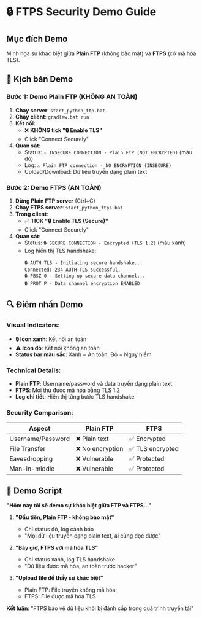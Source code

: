 # 🔒 FTPS Security Demo Guide

## Mục đích Demo
Minh họa sự khác biệt giữa **Plain FTP** (không bảo mật) và **FTPS** (có mã hóa TLS).

## 🎯 Kịch bản Demo

### Bước 1: Demo Plain FTP (KHÔNG AN TOÀN)
1. **Chạy server**: `start_python_ftp.bat`
2. **Chạy client**: `gradlew.bat run`
3. **Kết nối**: 
   - ❌ **KHÔNG tick "🔒 Enable TLS"**
   - Click "Connect Securely"
4. **Quan sát**:
   - Status: `⚠️ INSECURE CONNECTION - Plain FTP (NOT ENCRYPTED)` (màu đỏ)
   - Log: `⚠️ Plain FTP connection - NO ENCRYPTION (INSECURE)`
   - Upload/Download: Dữ liệu truyền dạng plain text

### Bước 2: Demo FTPS (AN TOÀN)
1. **Dừng Plain FTP server** (Ctrl+C)
2. **Chạy FTPS server**: `start_python_ftps.bat`
3. **Trong client**:
   - ✅ **TICK "🔒 Enable TLS (Secure)"**
   - Click "Connect Securely"
4. **Quan sát**:
   - Status: `🔒 SECURE CONNECTION - Encrypted (TLS 1.2)` (màu xanh)
   - Log hiển thị TLS handshake:
     ```
     🔒 AUTH TLS - Initiating secure handshake...
     Connected: 234 AUTH TLS successful.
     🔒 PBSZ 0 - Setting up secure data channel...
     🔒 PROT P - Data channel encryption ENABLED
     ```

## 🔍 Điểm nhấn Demo

### Visual Indicators:
- **🔒 Icon xanh**: Kết nối an toàn
- **⚠️ Icon đỏ**: Kết nối không an toàn
- **Status bar màu sắc**: Xanh = An toàn, Đỏ = Nguy hiểm

### Technical Details:
- **Plain FTP**: Username/password và data truyền dạng plain text
- **FTPS**: Mọi thứ được mã hóa bằng TLS 1.2
- **Log chi tiết**: Hiển thị từng bước TLS handshake

### Security Comparison:
| Aspect | Plain FTP | FTPS |
|--------|-----------|------|
| Username/Password | ❌ Plain text | ✅ Encrypted |
| File Transfer | ❌ No encryption | ✅ TLS encrypted |
| Eavesdropping | ❌ Vulnerable | ✅ Protected |
| Man-in-middle | ❌ Vulnerable | ✅ Protected |

## 🎪 Demo Script

**"Hôm nay tôi sẽ demo sự khác biệt giữa FTP và FTPS..."**

1. **"Đầu tiên, Plain FTP - không bảo mật"**
   - Chỉ status đỏ, log cảnh báo
   - "Mọi dữ liệu truyền dạng plain text, ai cũng đọc được"

2. **"Bây giờ, FTPS với mã hóa TLS"**
   - Chỉ status xanh, log TLS handshake
   - "Dữ liệu được mã hóa, an toàn trước hacker"

3. **"Upload file để thấy sự khác biệt"**
   - Plain FTP: File truyền không mã hóa
   - FTPS: File được mã hóa TLS

**Kết luận**: "FTPS bảo vệ dữ liệu khỏi bị đánh cắp trong quá trình truyền tải"